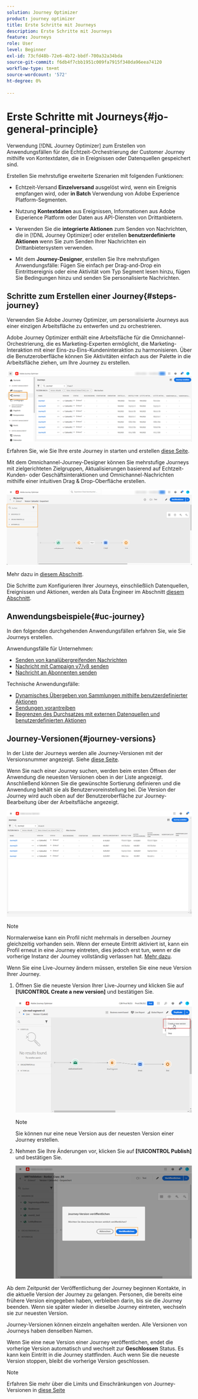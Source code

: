 ```yaml
---
solution: Journey Optimizer
product: journey optimizer
title: Erste Schritte mit Journeys
description: Erste Schritte mit Journeys
feature: Journeys
role: User
level: Beginner
exl-id: 73cfd48b-72e6-4b72-bbdf-700a32a34bda
source-git-commit: f6db4f7cbb1951c009fa7915f340da96eea74120
workflow-type: tm+mt
source-wordcount: '572'
ht-degree: 0%

---
```



# Erste Schritte mit Journeys{#jo-general-principle}

Verwendung [!DNL Journey Optimizer] zum Erstellen von Anwendungsfällen für die Echtzeit-Orchestrierung der Customer Journey mithilfe von Kontextdaten, die in Ereignissen oder Datenquellen gespeichert sind.

Erstellen Sie mehrstufige erweiterte Szenarien mit folgenden Funktionen:

* Echtzeit-Versand **Einzelversand** ausgelöst wird, wenn ein Ereignis empfangen wird, oder **in Batch** Verwendung von Adobe Experience Platform-Segmenten.

* Nutzung **Kontextdaten** aus Ereignissen, Informationen aus Adobe Experience Platform oder Daten aus API-Diensten von Drittanbietern.

* Verwenden Sie die **integrierte Aktionen** zum Senden von Nachrichten, die in [!DNL Journey Optimizer] oder erstellen **benutzerdefinierte Aktionen** wenn Sie zum Senden Ihrer Nachrichten ein Drittanbietersystem verwenden.

* Mit dem **Journey-Designer**, erstellen Sie Ihre mehrstufigen Anwendungsfälle: Fügen Sie einfach per Drag-and-Drop ein Eintrittsereignis oder eine Aktivität vom Typ Segment lesen hinzu, fügen Sie Bedingungen hinzu und senden Sie personalisierte Nachrichten.

## Schritte zum Erstellen einer Journey{#steps-journey}

Verwenden Sie Adobe Journey Optimizer, um personalisierte Journeys aus einer einzigen Arbeitsfläche zu entwerfen und zu orchestrieren.

Adobe Journey Optimizer enthält eine Arbeitsfläche für die Omnichannel-Orchestrierung, die es Marketing-Experten ermöglicht, die Marketing-Interaktion mit einer Eins-zu-Eins-Kundeninteraktion zu harmonisieren. Über die Benutzeroberfläche können Sie Aktivitäten einfach aus der Palette in die Arbeitsfläche ziehen, um Ihre Journey zu erstellen.

![](assets/interface-journeys.png)

Erfahren Sie, wie Sie Ihre erste Journey in starten und erstellen [diese Seite](journey-gs.md).

Mit dem Omnichannel-Journey-Designer können Sie mehrstufige Journeys mit zielgerichteten Zielgruppen, Aktualisierungen basierend auf Echtzeit-Kunden- oder Geschäftsinteraktionen und Omnichannel-Nachrichten mithilfe einer intuitiven Drag &amp; Drop-Oberfläche erstellen.

![](assets/journey38.png)

Mehr dazu in [diesem Abschnitt](using-the-journey-designer.md).

Die Schritte zum Konfigurieren Ihrer Journeys, einschließlich Datenquellen, Ereignissen und Aktionen, werden als Data Engineer im Abschnitt [diesem Abschnitt](../configuration/about-data-sources-events-actions.md).


## Anwendungsbeispiele{#uc-journey}

In den folgenden durchgehenden Anwendungsfällen erfahren Sie, wie Sie Journeys erstellen.

Anwendungsfälle für Unternehmen:

* [Senden von kanalübergreifenden Nachrichten](journeys-uc.md)
* [Nachricht mit Campaign v7/v8 senden](ajo-ac.md)
* [Nachricht an Abonnenten senden](message-to-subscribers-uc.md)

Technische Anwendungsfälle:

* [Dynamisches Übergeben von Sammlungen mithilfe benutzerdefinierter Aktionen](collections.md)
* [Sendungen vorantreiben](ramp-up-deliveries-uc.md)
* [Begrenzen des Durchsatzes mit externen Datenquellen und benutzerdefinierten Aktionen](limit-throughput.md)

## Journey-Versionen{#journey-versions}

In der Liste der Journeys werden alle Journey-Versionen mit der Versionsnummer angezeigt. Siehe [diese Seite](../building-journeys/using-the-journey-designer.md).

Wenn Sie nach einer Journey suchen, werden beim ersten Öffnen der Anwendung die neuesten Versionen oben in der Liste angezeigt. Anschließend können Sie die gewünschte Sortierung definieren und die Anwendung behält sie als Benutzervoreinstellung bei. Die Version der Journey wird auch oben auf der Benutzeroberfläche zur Journey-Bearbeitung über der Arbeitsfläche angezeigt.

![](assets/journeyversions1.png)

>[!NOTE]
>
>Normalerweise kann ein Profil nicht mehrmals in derselben Journey gleichzeitig vorhanden sein. Wenn der erneute Eintritt aktiviert ist, kann ein Profil erneut in eine Journey eintreten, dies jedoch erst tun, wenn er die vorherige Instanz der Journey vollständig verlassen hat. [Mehr dazu](end-journey.md).

Wenn Sie eine Live-Journey ändern müssen, erstellen Sie eine neue Version Ihrer Journey.

1. Öffnen Sie die neueste Version Ihrer Live-Journey und klicken Sie auf **[!UICONTROL Create a new version]** und bestätigen Sie.

   ![](assets/journeyversions2.png)

   >[!NOTE]
   >
   >Sie können nur eine neue Version aus der neuesten Version einer Journey erstellen.

1. Nehmen Sie Ihre Änderungen vor, klicken Sie auf **[!UICONTROL Publish]** und bestätigen Sie.

   ![](assets/journeyversions3.png)

Ab dem Zeitpunkt der Veröffentlichung der Journey beginnen Kontakte, in die aktuelle Version der Journey zu gelangen. Personen, die bereits eine frühere Version eingegeben haben, verbleiben darin, bis sie die Journey beenden. Wenn sie später wieder in dieselbe Journey eintreten, wechseln sie zur neuesten Version.

Journey-Versionen können einzeln angehalten werden. Alle Versionen von Journeys haben denselben Namen.

Wenn Sie eine neue Version einer Journey veröffentlichen, endet die vorherige Version automatisch und wechselt zur **Geschlossen** Status. Es kann kein Eintritt in die Journey stattfinden. Auch wenn Sie die neueste Version stoppen, bleibt die vorherige Version geschlossen.

>[!NOTE]
>
>Erfahren Sie mehr über die Limits und Einschränkungen von Journey-Versionen in [diese Seite](../start/guardrails.md#journey-versions-limitations)